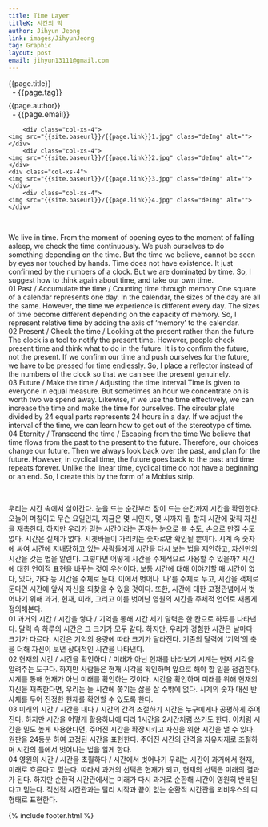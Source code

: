 ```yaml
---
title: Time Layer
titleK: 시간의 막
author: Jihyun Jeong
link: images/JihyunJeong
tag: Graphic
layout: post
email: jihyun13111@gmail.com
---	
```


<div class="container">

<div class="deDep">
{{page.title}}<br>
<p style="font-size:15px; margin:0px; padding:0px 0px 0px 8px; margin:0px 0px 8px 0px;">- {{page.tag}}</p>
{{page.author}}<br>
<p style="font-size:15px; margin:0px; padding:0px 0px 0px 8px;">- {{page.email}}</p>
</div>


<div class="row" class="imgcolor">
	
		<div class="col-xs-4">
	<img src="{{site.baseurl}}/{{page.link}}1.jpg" class="deImg" alt=""></div>
		<div class="col-xs-4">
	<img src="{{site.baseurl}}/{{page.link}}2.jpg" class="deImg" alt=""></div>
	<div class="col-xs-4">
	<img src="{{site.baseurl}}/{{page.link}}3.jpg" class="deImg" alt=""></div>
		<div class="col-xs-4">
	<img src="{{site.baseurl}}/{{page.link}}4.jpg" class="deImg" alt=""></div>
	
</div>
<br>

<div class="det lato">


We live in time. From the moment of opening eyes to the moment of falling asleep, we check the time continuously. We push ourselves to do something depending on the time. 
But the time we believe, cannot be seen by eyes nor touched by hands. Time does not have existence. It just confirmed by the numbers of a clock. But we are dominated by time. So, I suggest how to think again about time, and take our own time.
<br>
01 Past / Accumulate the time / Counting time through memory
One square of a calendar represents one day. In the calendar, the sizes of the day are all the same. However, the time we experience is different every day. The sizes of time become different depending on the capacity of memory. So, I represent relative time by adding the axis of ‘memory’ to the calendar. 
<br>
02 Present / Check the time / Looking at the present rather than the future
The clock is a tool to notify the present time. However, people check present time and think what to do in the future. It is to confirm the future, not the present. If we confirm our time and push ourselves for the future, we have to be pressed for time endlessly. So, I place a reflector instead of the numbers of the clock so that we can see the present genuinely.
<br>
03 Future / Make the time / Adjusting the time interval
Time is given to everyone in equal measure. But sometimes an hour we concentrate on is worth two we spend away. Likewise, if we use the time effectively, we can increase the time and make the time for ourselves. The circular plate divided by 24 equal parts represents 24 hours in a day. If we adjust the interval of the time, we can learn how to get out of the stereotype of time.
<br>
04 Eternity / Transcend the time / Escaping from the time
We believe that time flows from the past to the present to the future. Therefore, our choices change our future. Then we always look back over the past, and plan for the future. However, in cyclical time, the future goes back to the past and time repeats forever. Unlike the linear time, cyclical time do not have a beginning or an end. So, I create this by the form of a Mobius strip.



</div>

<br>

<div class="noto">

우리는 시간 속에서 살아간다. 눈을 뜨는 순간부터 잠이 드는 순간까지 시간을 확인한다. 오늘이 며칠이고  무슨 요일인지, 지금은 몇 시인지, 몇 시까지 뭘 할지 시간에 맞춰 자신을 재촉한다.
하지만 우리가 믿는 시간이라는 존재는 눈으로 볼 수도, 손으로 만질 수도 없다. 시간은 실체가 없다. 시곗바늘이 가리키는 숫자로만 확인될 뿐이다. 시계 속 숫자에 싸여 시간에 지배당하고 있는 사람들에게 시간을 다시 보는 법을 제안하고, 자신만의 시간을 갖는 법을 알린다.
그렇다면 어떻게 시간을 주체적으로 사용할 수 있을까? 시간에 대한 언어적 표현을 바꾸는 것이 우선이다. 보통 시간에 대해 이야기할 때 시간이 없다, 있다, 가다 등 시간을 주체로 둔다. 이에서 벗어나 '나'를 주체로 두고, 시간을 객체로 둔다면 시간에 앞서 자신을 되찾을 수 있을 것이다. 또한, 시간에 대한 고정관념에서 벗어나기 위해 과거, 현재, 미래, 그리고 이를 벗어난 영원의 시간을 주체적 언어로 새롭게 정의해본다.
<br>
01 과거의 시간 / 시간을 쌓다 / 기억을 통해 시간 세기
달력은 한 칸으로 하루를 나타낸다. 달력 속 하루의 시간은 그 크기가 모두 같다. 하지만, 우리가 경험한 시간은 날마다 크기가 다르다. 시간은 기억의 용량에 따라 크기가 달라진다. 기존의 달력에 ‘기억’의 축을 더해 자신이 보낸 상대적인 시간을 나타낸다.
<br>
02 현재의 시간 / 시간을 확인하다 / 미래가 아닌 현재를 바라보기
시계는 현재 시각을 알려주는 도구다. 하지만 사람들은 현재 시각을 확인하며 앞으로 해야 할 일을 점검한다. 시계를 통해 현재가 아닌 미래를 확인하는 것이다. 시간을 확인하며 미래를 위해 현재의 자신을 재촉한다면, 우리는 늘 시간에 쫓기는 삶을 살 수밖에 없다. 시계의 숫자 대신 반사체를 두어 진정한 현재를 확인할 수 있도록 한다.
<br>
03 미래의 시간 / 시간을 내다 / 시간의 간격 조절하기
시간은 누구에게나 공평하게 주어진다. 하지만 시간을 어떻게 활용하냐에 따라 1시간을 2시간처럼 쓰기도 한다. 이처럼 시간을 밀도 높게 사용한다면, 주어진 시간을 확장시키고 자신을 위한 시간을 낼 수 있다. 원판을 24등분 하여 고정된 시간을 표현한다. 주어진 시간의 간격을 자유자재로 조절하며 시간의 틀에서 벗어나는 법을 알게 한다.
<br>
04 영원의 시간 / 시간을 초월하다 / 시간에서 벗어나기
우리는 시간이 과거에서 현재, 미래로 흐른다고 믿는다. 따라서 과거의 선택은 현재가 되고, 현재의 선택은 미래의 결과가 된다. 하지만 순환적 시간관에서는 미래가 다시 과거로 순환해 시간이 영원히 반복된다고 믿는다. 직선적 시간관과는 달리 시작과 끝이 없는 순환적 시간관을 뫼비우스의 띠 형태로 표현한다.


</div>
{% include footer.html %} 